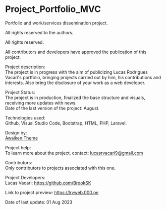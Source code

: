 ﻿# Project_Portfolio_MVC
Portfolio and work/services dissemination project.

All rights reserved to the authors.

All rights reserved.

All contributors and developers have approved the publication of this project.

Project description:<br>
The project is in progress with the aim of publicizing Lucas Rodrigues Vacari's portfolio, bringing projects carried out by him, his contributions and interests. Also bring the disclosure of your work as a web developer.

Project Status:<br>
The project is in production, finalized the base structure and visuals, receiving more updates with news.<br>
Date of the last version of the project: August.

Technologies used:<br>
Github, Visual Studio Code, Bootstrap, HTML, PHP, Laravel.

Design by:<br>
<a href="https://awaikenthemes.com/" target="_blank">Awaiken Theme</a>

Project help:<br>
To learn more about the project, contact: lucasrvacari9@gmail.com

Contributors:<br>
Only contributors to projects associated with this one.

Project Developers:<br>
Lucas Vacari: https://github.com/BrookSK

Link to project preview: https://lrvweb.000.pe

Date of last update: 01 Aug 2023